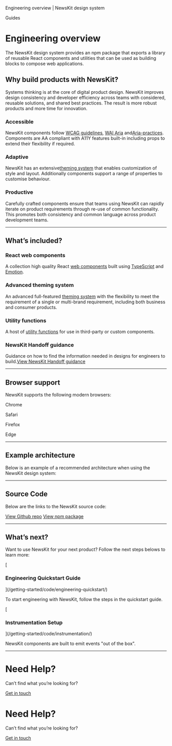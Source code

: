 Engineering overview | NewsKit design system

Guides

Engineering overview
====================

The NewsKit design system provides an npm package that exports a library of reusable React components and utilities that can be used as building blocks to compose web applications.

Why build products with NewsKit?
--------------------------------

Systems thinking is at the core of digital product design. NewsKit improves design consistency and developer efficiency across teams with considered, reusable solutions, and shared best practices. The result is more robust products and more time for innovation.

### Accessible

NewsKit components follow [WCAG guidelines](https://www.w3.org/WAI/standards-guidelines/wcag/), [WAI Aria](https://www.w3.org/WAI/standards-guidelines/aria/) and[Aria-practices](https://www.w3.org/TR/wai-aria-practices/). Components are AA compliant with A11Y features built-in including props to extend their flexibility if required.

### Adaptive

NewsKit has an extensive[theming system](/theme/overview/) that enables customization of style and layout. Additionally components support a range of properties to customise behaviour.

### Productive

Carefully crafted components ensure that teams using NewsKit can rapidly iterate on product requirements through re-use of common functionality. This promotes both consistency and common language across product development teams.

* * *

What’s included?
----------------

### React web components

A collection high quality React [web components](/components/overview/) built using [TypeScript](https://www.typescriptlang.org/) and [Emotion](https://emotion.sh/docs/introduction).

### Advanced theming system

An advanced full-featured [theming system](/theme/overview/) with the flexibility to meet the requirement of a single or multi-brand requirement, including both business and consumer products.

### Utility functions

A host of [utility functions](/getting-started/code/engineering-quickstart/) for use in third-party or custom components.

### NewsKit Handoff guidance

Guidance on how to find the information needed in designs for engineers to build.[View NewsKit Handoff guidance](https://www.figma.com/proto/kXCrh9MHKAJ878KE2dQOz8/Handoff-Guides---for-engineers-%26-designers?page-id=74%3A13186&node-id=92%3A1434&viewport=332%2C48%2C0.11&scaling=min-zoom&starting-point-node-id=92%3A1434&hide-ui=1)

* * *

Browser support
---------------

NewsKit supports the following modern browsers:

Chrome

Safari

Firefox

Edge

* * *

Example architecture
--------------------

Below is an example of a recommended architecture when using the NewsKit design system:

* * *

Source Code
-----------

Below are the links to the NewsKit source code:

[View Github repo](https://github.com/newscorp-ghfb/newskit) [View npm package](https://www.npmjs.com/package/newskit)

* * *

What’s next?
------------

Want to use NewsKit for your next product? Follow the next steps belows to learn more:

[

### Engineering Quickstart Guide



](/getting-started/code/engineering-quickstart/)

To start engineering with NewsKit, follow the steps in the quickstart guide.

[

### Instrumentation Setup



](/getting-started/code/instrumentation/)

NewsKit components are built to emit events "out of the box".

* * *

Need Help?
==========

Can’t find what you’re looking for?

[Get in touch](/about/contact-us/)

Need Help?
==========

Can’t find what you’re looking for?

[Get in touch](/about/contact-us/)